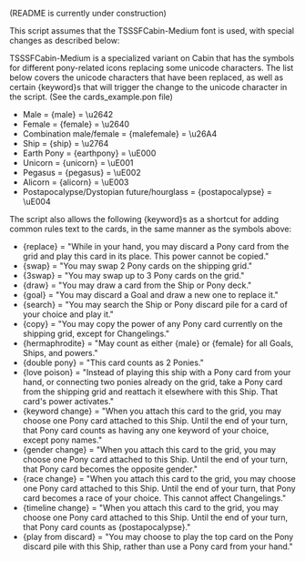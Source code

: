 (README is currently under construction)

This script assumes that the TSSSFCabin-Medium font is used, with special changes as described below:

TSSSFCabin-Medium is a specialized variant on Cabin that has the symbols for different pony-related icons replacing some unicode characters. The list below covers the unicode characters that have been replaced, as well as certain {keyword}s that will trigger the change to the unicode character in the script. (See the cards_example.pon file)
 * Male = {male} = \u2642
 * Female = {female} = \u2640
 * Combination male/female = {malefemale} = \u26A4
 * Ship = {ship} = \u2764
 * Earth Pony = {earthpony} = \uE000
 * Unicorn = {unicorn} = \uE001
 * Pegasus = {pegasus} = \uE002
 * Alicorn = {alicorn} = \uE003
 * Postapocalypse/Dystopian future/hourglass = {postapocalypse} = \uE004
 
The script also allows the following {keyword}s as a shortcut for adding common rules text to the cards, in the same manner as the symbols above:
 * {replace} = "While in your hand, you may discard a Pony card from the grid and play this card in its place. This power cannot be copied."
 * {swap} = "You may swap 2 Pony cards on the shipping grid."
 * {3swap} = "You may swap up to 3 Pony cards on the grid."
 * {draw} = "You may draw a card from the Ship or Pony deck."
 * {goal} = "You may discard a Goal and draw a new one to replace it."
 * {search} = "You may search the Ship or Pony discard pile for a card of your choice and play it."
 * {copy} = "You may copy the power of any Pony card currently on the shipping grid, except for Changelings."
 * {hermaphrodite} = "May count as either {male} or {female} for all Goals, Ships, and powers."
 * {double pony} = "This card counts as 2 Ponies."
 * {love poison} = "Instead of playing this ship with a Pony card from your hand, or connecting two ponies already on the grid, take a Pony card from the shipping grid and reattach it elsewhere with this Ship. That card's power activates."
 * {keyword change} = "When you attach this card to the grid, you may choose one Pony card attached to this Ship. Until the end of your turn, that Pony card counts as having any one keyword of your choice, except pony names."
 * {gender change} = "When you attach this card to the grid, you may choose one Pony card attached to this Ship. Until the end of your turn, that Pony card becomes the opposite gender."
 * {race change} = "When you attach this card to the grid, you may choose one Pony card attached to this Ship. Until the end of your turn, that Pony card becomes a race of your choice. This cannot affect Changelings."
 * {timeline change} = "When you attach this card to the grid, you may choose one Pony card attached to this Ship. Until the end of your turn, that Pony card counts as {postapocalypse}."
 * {play from discard} = "You may choose to play the top card on the Pony discard pile with this Ship, rather than use a Pony card from your hand."